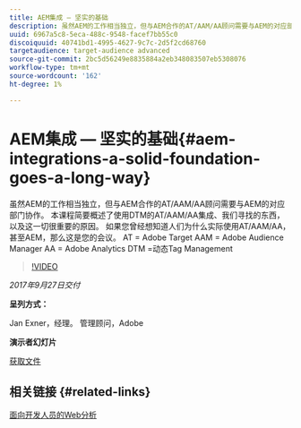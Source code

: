 ```yaml
---
title: AEM集成 — 坚实的基础
description: 虽然AEM的工作相当独立，但与AEM合作的AT/AAM/AA顾问需要与AEM的对应部门协作。 本课程简要概述了使用DTM的AT/AAM/AA集成、我们寻找的东西，以及这一切很重要的原因。
uuid: 6967a5c8-5eca-488c-9548-facef7bb55c0
discoiquuid: 40741bd1-4995-4627-9c7c-2d5f2cd68760
targetaudience: target-audience advanced
source-git-commit: 2bc5d56249e8835884a2eb348083507eb5308076
workflow-type: tm+mt
source-wordcount: '162'
ht-degree: 1%

---
```



# AEM集成 — 坚实的基础{#aem-integrations-a-solid-foundation-goes-a-long-way}

虽然AEM的工作相当独立，但与AEM合作的AT/AAM/AA顾问需要与AEM的对应部门协作。 本课程简要概述了使用DTM的AT/AAM/AA集成、我们寻找的东西，以及这一切很重要的原因。 如果您曾经想知道人们为什么实际使用AT/AAM/AA，甚至AEM，那么这是您的会议。   AT = Adobe Target AAM = Adobe Audience Manager AA = Adobe Analytics DTM =动态Tag Management

>[!VIDEO](https://video.tv.adobe.com/v/19833/?quality=9)

*2017年9月27日交付*

**呈列方式：**

Jan Exner，经理。 管理顾问，Adobe

**演示者幻灯片**

[获取文件](assets/170927-aem-gems-integrations.pdf)

## 相关链接 {#related-links}

[面向开发人员的Web分析](https://webanalyticsfordevelopers.com/)

<!--
[Get back to the Overview](https://helpx.adobe.com/experience-manager/kt/eseminars/gems/aem-index.html)
-->
